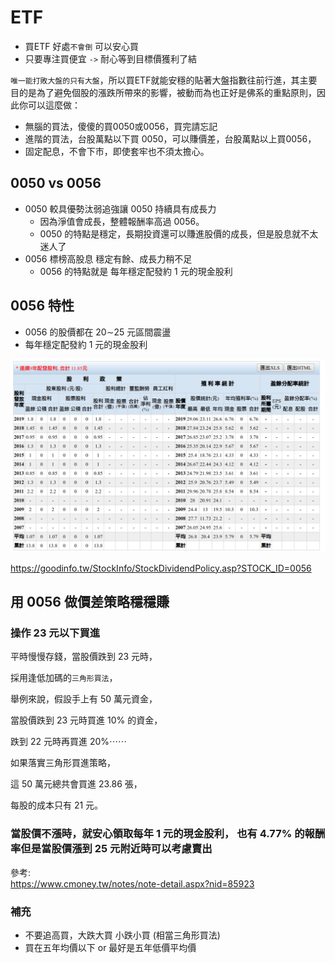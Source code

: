 # ETF

- 買ETF 好處`不會倒` 可以安心買
- 只要專注買便宜 `->` 耐心等到目標價獲利了結

`唯一能打敗大盤的只有大盤`，所以買ETF就能安穩的貼著大盤指數往前行進，其主要目的是為了避免個股的漲跌所帶來的影響，被動而為也正好是佛系的重點原則，因此你可以這麼做：

- 無腦的買法，傻傻的買0050或0056，買完請忘記
- 進階的買法，台股萬點以下買 0050，可以賺價差，台股萬點以上買0056，
- 固定配息，不會下市，即使套牢也不須太擔心。

## 0050 vs 0056

- 0050 較具優勢汰弱追強讓 0050 持續具有成長力
    - 因為淨值會成長，整體報酬率高過 0056。 
    - 0050 的特點是穩定，長期投資還可以賺進股價的成長，但是股息就不太迷人了
- 0056 標榜高股息 穩定有餘、成長力稍不足
    - 0056 的特點就是  每年穩定配發約 1 元的現金股利 


## 0056 特性
- 0056 的股價都在 20∼25 元區間震盪
- 每年穩定配發約 1 元的現金股利

![](images/0056.png)



https://goodinfo.tw/StockInfo/StockDividendPolicy.asp?STOCK_ID=0056


## 用 0056 做價差策略穩穩賺
### 操作 23 元以下買進

平時慢慢存錢，當股價跌到 23 元時，

採用逢低加碼的`三角形買法`，

舉例來說，假設手上有 50 萬元資金，

當股價跌到 23 元時買進 10% 的資金，

跌到 22 元時再買進 20%⋯⋯

如果落實三角形買進策略，

這 50 萬元總共會買進 23.86 張，

每股的成本只有 21 元。


### 當股價不漲時，就安心領取每年 1 元的現金股利， 也有 4.77%  的報酬率但是當股價漲到 25 元附近時可以考慮賣出

參考: <br>
https://www.cmoney.tw/notes/note-detail.aspx?nid=85923


### 補充
- 不要追高買，大跌大買 小跌小買 (相當三角形買法)
- 買在五年均價以下 or 最好是五年低價平均價